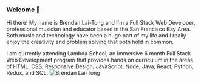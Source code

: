### Welcome 👋
Hi there! My name is Brendan Lai-Tong and I'm a Full Stack Web Developer, professional musician and educator based in the San Francisco Bay Area. Both music and technology have been a huge part of my life and I really enjoy the creativity and problem solving that both hold in common. 

I am currently attending Lambda School, an Immersive 6 month Full Stack Web Development program that provides hands on curriculum in the areas of HTML, CSS, Responsive Design, JavaScript, Node, Java, React, Python, Redux, and SQL.
![Brendan Lai-Tong](https://github-readme-stats.vercel.app/api?username=kai-blt)

<!--
**kai-blt/kai-blt** is a ✨ _special_ ✨ repository because its `README.md` (this file) appears on your GitHub profile.
